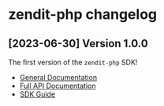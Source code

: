 zendit-php changelog
=====================

[2023-06-30] Version 1.0.0
--------------------------------
The first version of the `zendit-php` SDK!

- [General Documentation](https://developers.zendit.io)
- [Full API Documentation](https://developers.zendit.io/api)
- [SDK Guide](docs/Api/ZenditApi.md)